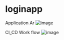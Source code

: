 # loginapp

Application Ar
![image](https://user-images.githubusercontent.com/58047760/117549612-06f17f00-b059-11eb-9e5b-9a138832039c.png)

CI_CD Work flow
![image](https://user-images.githubusercontent.com/58047760/117549623-18d32200-b059-11eb-8c38-3a5a82d8a6c9.png)
